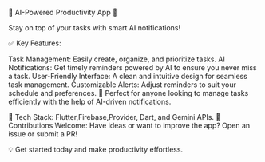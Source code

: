 🚀 AI-Powered Productivity App 🧠

Stay on top of your tasks with smart AI notifications!

✅ Key Features:

Task Management: Easily create, organize, and prioritize tasks.
AI Notifications: Get timely reminders powered by AI to ensure you never miss a task.
User-Friendly Interface: A clean and intuitive design for seamless task management.
Customizable Alerts: Adjust reminders to suit your schedule and preferences.
🎯 Perfect for anyone looking to manage tasks efficiently with the help of AI-driven notifications.

📂 Tech Stack: Flutter,Firebase,Provider, Dart, and Gemini APIs.
🤝 Contributions Welcome: Have ideas or want to improve the app? Open an issue or submit a PR!

💡 Get started today and make productivity effortless.
